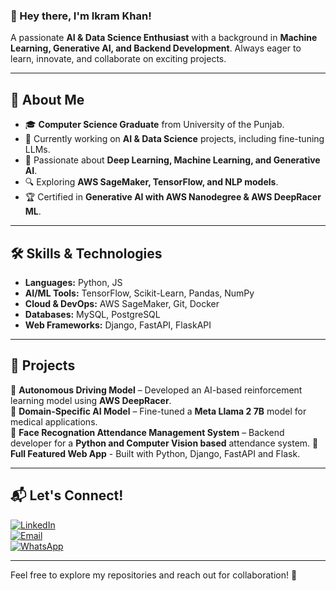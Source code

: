 ### 👋 Hey there, I'm Ikram Khan!  
A passionate **AI & Data Science Enthusiast** with a background in **Machine Learning, Generative AI, and Backend Development**. Always eager to learn, innovate, and collaborate on exciting projects.

---

## 📌 **About Me**
- 🎓 **Computer Science Graduate** from University of the Punjab.  
- 🤖 Currently working on **AI & Data Science** projects, including fine-tuning LLMs.  
- 🚀 Passionate about **Deep Learning, Machine Learning, and Generative AI**.  
- 🔍 Exploring **AWS SageMaker, TensorFlow, and NLP models**.  
- 🏆 Certified in **Generative AI with AWS Nanodegree & AWS DeepRacer ML**.  

---

## 🛠️ **Skills & Technologies**
- **Languages:** Python, JS
- **AI/ML Tools:** TensorFlow, Scikit-Learn, Pandas, NumPy  
- **Cloud & DevOps:** AWS SageMaker, Git, Docker  
- **Databases:** MySQL, PostgreSQL  
- **Web Frameworks:** Django, FastAPI, FlaskAPI

---

## 📂 **Projects**
🔹 **Autonomous Driving Model** – Developed an AI-based reinforcement learning model using **AWS DeepRacer**.  
🔹 **Domain-Specific AI Model** – Fine-tuned a **Meta Llama 2 7B** model for medical applications.  
🔹 **Face Recognation Attendance Management System** – Backend developer for a **Python and Computer Vision based** attendance system.
🔹 **Full Featured Web App** - Built with Python, Django, FastAPI and Flask.

---

## 📬 **Let's Connect!**
[![LinkedIn](https://img.shields.io/badge/LinkedIn-Ikram-blue?style=flat&logo=linkedin)](https://www.linkedin.com/in/ikramkhan)  
[![Email](https://img.shields.io/badge/Email-developerikram@gmail.com-red?style=flat&logo=gmail)](mailto:developerikram@gmail.com)  
[![WhatsApp](https://img.shields.io/badge/WhatsApp-Chat-green?style=flat&logo=whatsapp)](https://wa.me/923080047065)  

---

Feel free to explore my repositories and reach out for collaboration! 🚀  
